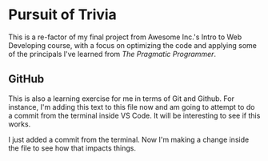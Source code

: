 # Pursuit of Trivia
This is a re-factor of my final project from Awesome Inc.'s Intro to Web Developing course, with a focus on optimizing the code and applying some of the principals I've learned from *The Pragmatic Programmer*.

## GitHub
This is also a learning exercise for me in terms of Git and Github. For instance, I'm adding this text to this file now and am going to attempt to do a commit from the terminal inside VS Code. It will be interesting to see if this works.

I just added a commit from the terminal. Now I'm making a change inside the file to see how that impacts things.